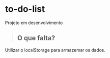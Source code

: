 # to-do-list

Projeto em desenvolvimento

> ## O que falta?

Utilizar o localStorage para armazemar os dados.
